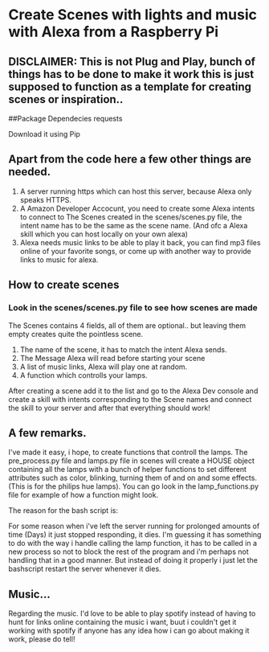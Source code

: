 # Create Scenes with lights and music with Alexa from a Raspberry Pi


## DISCLAIMER: This is not Plug and Play, bunch of things has to be done to make it work this is just supposed to function as a template for creating scenes or inspiration..


##Package Dependecies
requests

Download it using Pip


## Apart from the code here a few other things are needed.

1. A server running https which can host this server, because Alexa only speaks HTTPS. 
2. A Amazon Developer Accocunt, you need to create some Alexa intents to connect to 
   The Scenes created in the scenes/scenes.py file, the intent name has to be the 
   same as the scene name. (And ofc a Alexa skill which you can host locally on your own alexa)
3. Alexa needs music links to be able to play it back, you can find mp3 files online of your favorite
   songs, or come up with another way to provide links to music for alexa. 

## How to create scenes

### Look in the scenes/scenes.py file to see how scenes are made

The Scenes contains 4 fields, all of them are optional.. but leaving them empty creates quite the 
pointless scene.
1. The name of the scene, it has to match the intent Alexa sends.
2. The Message Alexa will read before starting your scene
3. A list of music links, Alexa will play one at random.
4. A function which controlls your lamps.


After creating a scene add it to the list and go to the Alexa Dev console 
and create a skill with intents corresponding to the Scene names and connect the skill 
to your server and after that everything should work!

## A few remarks. 

I've made it easy, i hope, to create functions that controll the lamps.
The pre_process.py file and lamps.py file in scenes will create a HOUSE object 
containing all the lamps with a bunch of helper functions to set different 
attributes such as color, blinking, turning them of and on and some effects.
(This is for the philips hue lamps). You can go look in the lamp_functions.py 
file for example of how a function might look. 


The reason for the bash script is: 

For some reason when i've left the server running for prolonged  amounts of time (Days)
it just stopped responding, it dies. I'm guessing it has something to do with the way 
i handle calling the lamp function, it has to be called in a new process so not to block
the rest of the program and i'm perhaps not handling that in a good manner. But instead of doing it properly i just let the bashscript restart the server whenever it dies. 


## Music...
Regarding the music. I'd love to be able to play spotify instead of having to hunt for
links online containing the music i want, buut i couldn't get it working with spotify if anyone has any idea how i can go about making it work, please do tell! 


